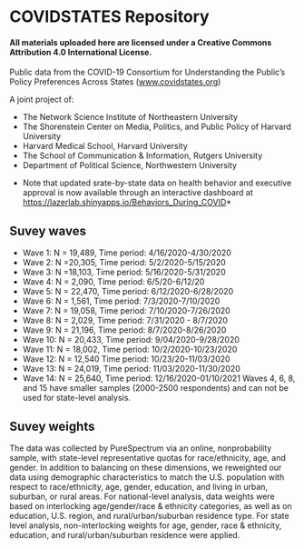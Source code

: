 # COVIDSTATES Repository

#### All materials uploaded here are licensed under a Creative Commons Attribution 4.0 International License. 

Public data from the COVID-19 Consortium for Understanding the Public’s Policy Preferences Across States (www.covidstates.org)

A joint project of:

- The Network Science Institute of Northeastern University
- The Shorenstein Center on Media, Politics, and Public Policy of Harvard University
- Harvard Medical School, Harvard University
- The School of Communication & Information, Rutgers University
- Department of Political Science, Northwestern University


* Note that updated srate-by-state data on health behavior and executive approval is now available through an interactive dashboard at https://lazerlab.shinyapps.io/Behaviors_During_COVID*

## Suvey waves


- Wave 1: N = 19,489, Time period: 4/16/2020-4/30/2020
- Wave 2: N =20,305, Time period: 5/2/2020-5/15/2020
- Wave 3: N =18,103, Time period: 5/16/2020-5/31/2020
- Wave 4: N = 2,090, Time period: 6/5/20-6/12/20
- Wave 5: N = 22,470, Time period: 6/12/2020-6/28/2020  
- Wave 6: N = 1,561, Time period: 7/3/2020-7/10/2020 
- Wave 7: N = 19,058, Time period: 7/10/2020-7/26/2020
- Wave 8: N = 2,029, Time period: 7/31/2020 - 8/7/2020   
- Wave 9: N = 21,196, Time period: 8/7/2020-8/26/2020 
- Wave 10: N = 20,433, Time period: 9/04/2020-9/28/2020 
- Wave 11: N  = 18,002, Time period: 10/2/2020-10/23/2020
- Wave 12: N  = 12,540 Time period: 10/23/20-11/03/2020
- Wave 13: N = 24,019, Time period: 11/03/2020-11/30/2020
- Wave 14: N = 25,640, Time period: 12/16/2020-01/10/2021
Waves 4, 6, 8, and 15 have smaller samples (2000-2500 respondents) and can not be used for state-level analysis.


## Suvey weights
The data was collected by PureSpectrum via an online, nonprobability sample, with state-level representative quotas for race/ethnicity, age, and gender. In addition to balancing on these dimensions, we reweighted our data using demographic characteristics to match the U.S. population with respect to race/ethnicity, age, gender, education, and living in urban, suburban, or rural areas. 
For national-level analysis, data weights were based on interlocking age/gender/race & ethnicity categories, as well as on education, U.S. region, and rural/urban/suburban residence type. For state level analysis, non-interlocking weights for age, gender, race & ethnicity, education, and rural/urban/suburban residence were applied.
